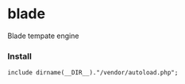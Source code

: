# blade
Blade tempate engine

### Install
```
include dirname(__DIR__)."/vendor/autoload.php";

```
